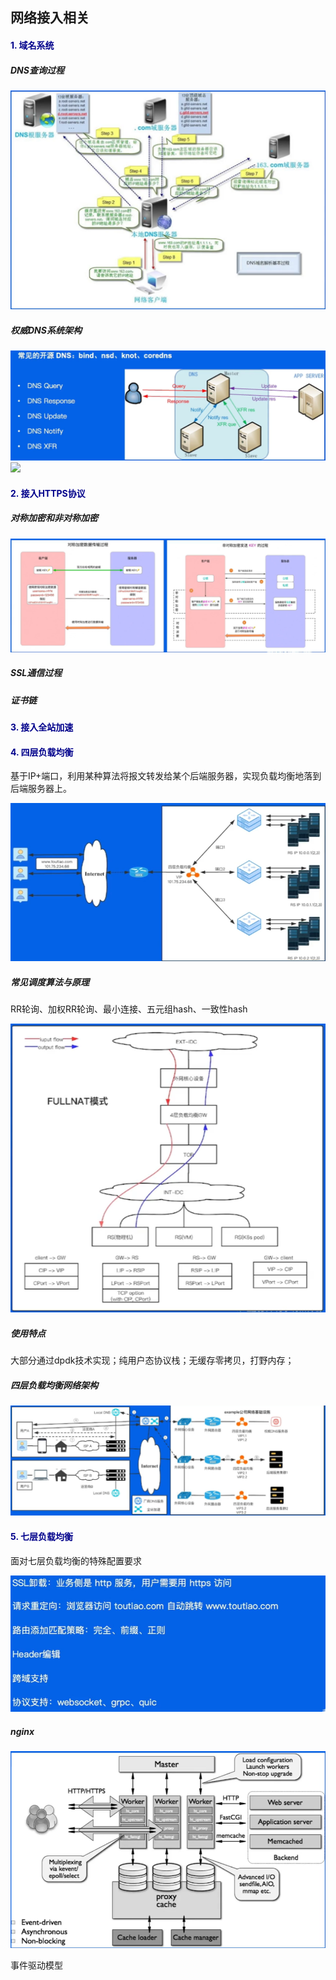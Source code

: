 ## 网络接入相关

#### <font color=darkblue>1. 域名系统</font>

##### DNS查询过程

<img src="./pic/dns_query.png" style="zoom:100%;" /> 

##### 权威DNS系统架构

<img src="./pic/dns_good.png" style="zoom:100%;" /> 

<img src="./pic/dns_structure  .png" style="zoom:100%;" />

#### <font color=darkblue>2. 接入HTTPS协议</font>

##### 对称加密和非对称加密

<img src="./pic/https_secret.png" style="zoom:100%;" />

##### SSL通信过程
##### 证书链

#### <font color=darkblue>3. 接入全站加速</font>

#### <font color=darkblue>4. 四层负载均衡</font>

基于IP+端口，利用某种算法将报文转发给某个后端服务器，实现负载均衡地落到后端服务器上。

<img src="./pic/four_load_balance.png" style="zoom:100%;" />

##### 常见调度算法与原理

RR轮询、加权RR轮询、最小连接、五元组hash、一致性hash

<img src="./pic/4bl_fullnat.png" style="zoom:100%;" />

##### 使用特点

大部分通过dpdk技术实现；纯用户态协议栈；无缓存零拷贝，打野内存；

##### 四层负载均衡网络架构

<img src="./pic/4bl_structure.png" style="zoom:100%;" />

#### <font color=darkblue>5. 七层负载均衡</font>

面对七层负载均衡的特殊配置要求

<img src="./pic/7bl_background.png" style="zoom:100%;" />

##### nginx

<img src="./pic/7bl_nginx.png" style="zoom:100%;" />

事件驱动模型